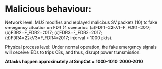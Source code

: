 # Malicious behaviour:

Network level: MU2 modifies and replayed malicious SV packets (10) to fake emergency situation on FDR (4 scenarios: (a)FDR1=22kV1=F_FDR1=2017; (b)FDR2=F_FDR2=2017; (c)FDR3=F_FDR3=2017; (d)FDR4=22kV3=F_FDR4=2017; interval = 1000 pkts).

Physical process level: Under normal operation, the fake emergency signals will deceive IEDs to trips CBs, and thus, disrupt power transmission.


**Attacks happen approximately at SmpCnt = 1000-1010, 2000-2010**